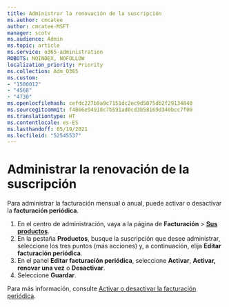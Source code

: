 ```yaml
---
title: Administrar la renovación de la suscripción
ms.author: cmcatee
author: cmcatee-MSFT
manager: scotv
ms.audience: Admin
ms.topic: article
ms.service: o365-administration
ROBOTS: NOINDEX, NOFOLLOW
localization_priority: Priority
ms.collection: Adm_O365
ms.custom:
- "1500012"
- "4568"
- "4730"
ms.openlocfilehash: cefdc227b9a9c7151dc2ec9d5075db2f29134840
ms.sourcegitcommit: f4866e94918c7b591ad0cd3b58169d340bcc7f00
ms.translationtype: HT
ms.contentlocale: es-ES
ms.lasthandoff: 05/19/2021
ms.locfileid: "52545537"
---
```

# <a name="manage-subscription-renewal"></a>Administrar la renovación de la suscripción

Para administrar la facturación mensual o anual, puede activar o desactivar la **facturación periódica**.

1. En el centro de administración, vaya a la página de **Facturación** > **[Sus productos](https://go.microsoft.com/fwlink/p/?linkid=842054)**.
2. En la pestaña **Productos**, busque la suscripción que desee administrar, seleccione los tres puntos (más acciones) y, a continuación, elija **Editar facturación periódica**.
3. En el panel **Editar facturación periódica**, seleccione **Activar**, **Activar, renovar una vez** o **Desactivar**.
4. Seleccione **Guardar**.

Para más información, consulte [Activar o desactivar la facturación periódica](/microsoft-365/commerce/subscriptions/renew-your-subscription#turn-recurring-billing-off-or-on).

